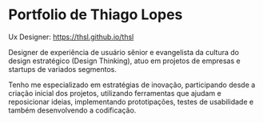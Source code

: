 # Portfolio de Thiago Lopes
Ux Designer:  https://thsl.github.io/thsl

Designer de experiência de usuário sênior e evangelista da cultura do design estratégico (Design Thinking), atuo em projetos de empresas e startups de variados segmentos.

Tenho me especializado em estratégias de inovação, participando desde a criação inicial dos projetos, utilizando ferramentas que ajudam e reposicionar ideias, implementando prototipações, testes de usabilidade e também desenvolvendo a codificação.
